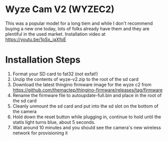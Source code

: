 # Wyze Cam V2 (WYZEC2)

This was a popular model for a long tiem and while I don't recommend buying a new one today, lots of folks already have them and they are plentiful in the used market.
Installation video at https://youtu.be/1pSx_jaXfoE

# Installation Steps

1. Format your SD card to fat32 (not exfat!)
2. Unzip the contents of wyze-v2.zip to the root of the sd card
3. Download the latest thingino firmware image for the wyze c2 from https://github.com/themactep/thingino-firmware/releases/tag/firmware
4. Rename the firmware file to autoupdate-full.bin and place in the root of the sd card
5. Cleanly unmount the sd card and put into the sd slot on the bottom of the camera
6. Hold down the reset button while plugging in, continue to hold until the statis light turns blue, about 5 seconds.
7. Wait around 10 minutes and you should see the camera's new wireless network for provisioning it

